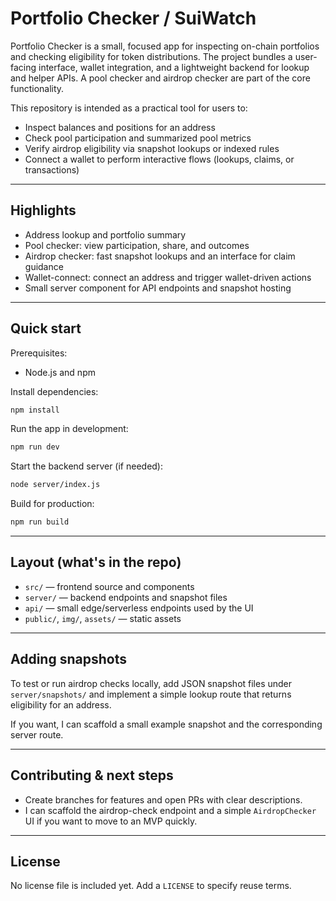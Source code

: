 # Portfolio Checker / SuiWatch

Portfolio Checker is a small, focused app for inspecting on-chain portfolios and checking eligibility for token distributions. The project bundles a user-facing interface, wallet integration, and a lightweight backend for lookup and helper APIs. A pool checker and airdrop checker are part of the core functionality.

This repository is intended as a practical tool for users to:

- Inspect balances and positions for an address
- Check pool participation and summarized pool metrics
- Verify airdrop eligibility via snapshot lookups or indexed rules
- Connect a wallet to perform interactive flows (lookups, claims, or transactions)

---

## Highlights

- Address lookup and portfolio summary
- Pool checker: view participation, share, and outcomes
- Airdrop checker: fast snapshot lookups and an interface for claim guidance
- Wallet-connect: connect an address and trigger wallet-driven actions
- Small server component for API endpoints and snapshot hosting

---

## Quick start

Prerequisites:

- Node.js and npm

Install dependencies:

```bash
npm install
```

Run the app in development:

```bash
npm run dev
```

Start the backend server (if needed):

```bash
node server/index.js
```

Build for production:

```bash
npm run build
```

---

## Layout (what's in the repo)

- `src/` — frontend source and components
- `server/` — backend endpoints and snapshot files
- `api/` — small edge/serverless endpoints used by the UI
- `public/`, `img/`, `assets/` — static assets

---

## Adding snapshots

To test or run airdrop checks locally, add JSON snapshot files under `server/snapshots/` and implement a simple lookup route that returns eligibility for an address.

If you want, I can scaffold a small example snapshot and the corresponding server route.

---

## Contributing & next steps

- Create branches for features and open PRs with clear descriptions.
- I can scaffold the airdrop-check endpoint and a simple `AirdropChecker` UI if you want to move to an MVP quickly.

---

## License

No license file is included yet. Add a `LICENSE` to specify reuse terms.

